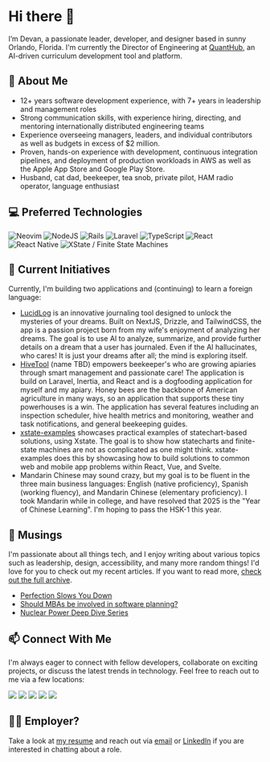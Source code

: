 # Hi there 👋

I’m Devan, a passionate leader, developer, and designer based in sunny Orlando, Florida. I'm currently the Director of Engineering at [QuantHub](https://www.quanthub.com), an AI-driven curriculum development tool and platform.

<!--
> [!IMPORTANT]  
> As of June 2025, I am seeking employment. I have experience as a software engineering leader and upper-level (staff, principal) engineer. Take a look at [my resume](https://devanb.us/resume.pdf) and reach out via [email](mailto:devan@devanb.us) or [LinkedIn](https://www.linkedin.com/in/devanb/) if you are interested!
-->

## 🙋 About Me

- 12+ years software development experience, with 7+ years in leadership and management roles
- Strong communication skills, with experience hiring, directing, and mentoring internationally distributed engineering teams
- Experience overseeing managers, leaders, and individual contributors as well as budgets in excess of $2 million.
- Proven, hands-on experience with development, continuous integration pipelines, and deployment of production workloads in AWS as well as the Apple App Store and Google Play Store.
- Husband, cat dad, beekeeper, tea snob, private pilot, HAM radio operator, language enthusiast

## 💻 Preferred Technologies

![Neovim](https://img.shields.io/badge/Neovim-57A143?logo=neovim&logoColor=fff)
![NodeJS](https://img.shields.io/badge/Node.js-6DA55F?logo=node.js&logoColor=white)
![Rails](https://img.shields.io/badge/Rails-%23CC0000.svg?logo=ruby-on-rails&logoColor=white)
![Laravel](https://img.shields.io/badge/Laravel-%23FF2D20.svg?logo=laravel&logoColor=white)
![TypeScript](https://img.shields.io/badge/TypeScript-3178C6?logo=typescript&logoColor=fff)
![React](https://img.shields.io/badge/React-%2320232a.svg?logo=react&logoColor=%2361DAFB)
![React Native](https://img.shields.io/badge/React_Native-%2320232a.svg?logo=react&logoColor=%2361DAFB)
![XState / Finite State Machines](https://img.shields.io/badge/-XState-05122A?style=flat&logo=xstate)&nbsp;

## 🔭 Current Initiatives

Currently, I'm building two applications and (continuing) to learn a foreign language:

- [LucidLog](https://github.com/DevanB/lucidlog) is an innovative journaling tool designed to unlock the mysteries of your dreams. Built on NextJS, Drizzle, and TailwindCSS, the app is a passion project born from my wife's enjoyment of analyzing her dreams. The goal is to use AI to analyze, summarize, and provide further details on a dream that a user has journaled. Even if the AI hallucinates, who cares! It is just your dreams after all; the mind is exploring itself.
- [HiveTool](https://github.com/DevanB/hivetool) (name TBD) empowers beekeeper's who are growing apiaries through smart management and passionate care! The application is build on Laravel, Inertia, and React and is a dogfooding application for myself and my apiary. Honey bees are the backbone of American agriculture in many ways, so an application that supports these tiny powerhouses is a win. The application has several features including an inspection scheduler, hive health metrics and monitoring, weather and task notifications, and general beekeeping guides.
- [xstate-examples](https://github.com/DevanB/xstate-examples) showcases practical examples of statechart-based solutions, using Xstate. The goal is to show how statecharts and finite-state machines are not as complicated as one might think. xstate-examples does this by showcasing how to build solutions to common web and mobile app problems within React, Vue, and Svelte.
- Mandarin Chinese may sound crazy, but my goal is to be fluent in the three main business languages: English (native proficiency), Spanish (working fluency), and Mandarin Chinese (elementary proficiency). I took Mandarin while in college, and have resolved that 2025 is the "Year of Chinese Learning". I'm hoping to pass the HSK-1 this year.

## 📝 Musings

I'm passionate about all things tech, and I enjoy writing about various topics such as leadership, design, accessibility, and many more random things! I'd love for you to check out my recent articles. If you want to read more, [check out the full archive](https://devanb.us/articles). 

- [Perfection Slows You Down](https://devanb.us/articles/perfection-slows-you-down/)
- [Should MBAs be involved in software planning?](https://devanb.us/articles/mbas-software-planning/)
- [Nuclear Power Deep Dive Series](https://devanb.us/articles/nuclear-power-deep-dive-series/)

## 📫 Connect With Me

I'm always eager to connect with fellow developers, collaborate on exciting projects, or discuss the latest trends in technology. Feel free to reach out to me via a few locations:

![](https://img.shields.io/badge/-LinkedIn-blue?link=https://www.linkedin.com/in/devanb/)
![](https://img.shields.io/badge/-black?logo=X&logoColor=white&link=https://x.com/devanbeitel)
![](https://img.shields.io/badge/-GitHub-grey?logo=GitHub&logoColor=white&link=https://github.com/DevanB)
![](https://img.shields.io/badge/-Email-red?logo=Mailgun&logoColor=white&link=mailto:devan@devanb.us)
![](https://img.shields.io/badge/-Personal_Website-purple?link=https://devanb.us/)

## 🤝🏻 Employer?

Take a look at [my resume](https://devanb.us/resume.pdf) and reach out via [email](mailto:devan@devanb.us) or [LinkedIn](https://www.linkedin.com/in/devanb/) if you are interested in chatting about a role.

<!--
Here are some ideas to get you started:

- 💬 Ask me about ...
- ⚡ Fun fact: ...
-->
<!-- BLOG-POST-LIST:START --><!-- BLOG-POST-LIST:END -->
